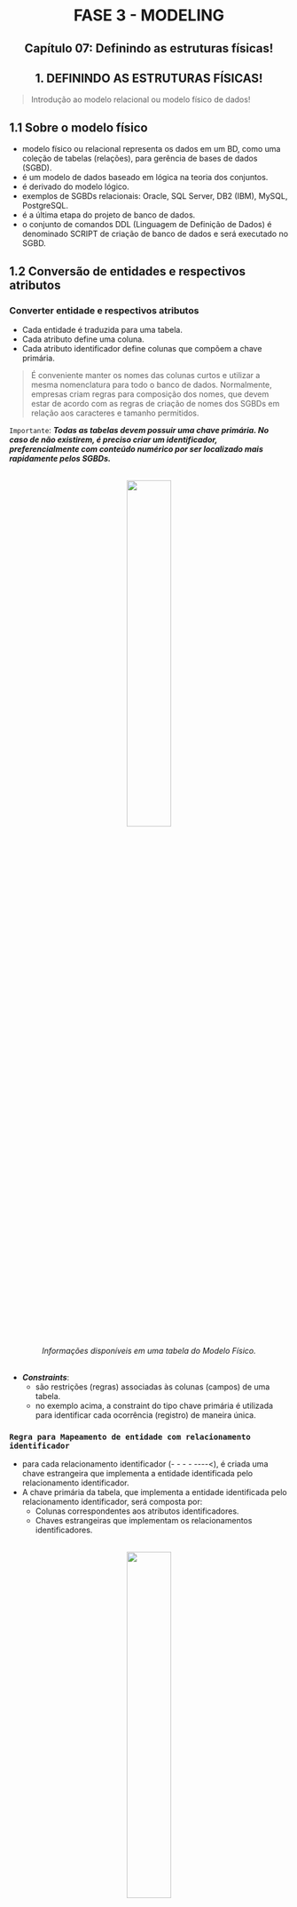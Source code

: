 <div id="fase03" align="center">
<h1>FASE 3 - MODELING</h1>
<h2>Capítulo 07: Definindo as estruturas físicas!</h2>
</div>

<div align="center">
<h2>1. DEFININDO AS ESTRUTURAS FÍSICAS!</h2>
</div>

> Introdução ao modelo relacional ou modelo físico de dados!

## 1.1 Sobre o modelo físico

- modelo físico ou relacional representa os dados em um BD, como uma coleção de tabelas (relações), para gerência de bases de dados (SGBD).
- é um modelo de dados baseado em lógica na teoria dos conjuntos.
- é derivado do modelo lógico.
- exemplos de SGBDs relacionais: Oracle, SQL Server, DB2 (IBM), MySQL, PostgreSQL.
- é a última etapa do projeto de banco de dados.
- o conjunto de comandos DDL (Linguagem de Definição de Dados) é denominado SCRIPT de criação de banco de dados e será executado no SGBD.

## 1.2 Conversão de entidades e respectivos atributos

### Converter entidade e respectivos atributos

- Cada entidade é traduzida para uma tabela.
- Cada atributo define uma coluna.
- Cada atributo identificador define colunas que compõem a chave primária.

> É conveniente manter os nomes das colunas curtos e utilizar a mesma nomenclatura para todo o banco de dados. Normalmente, empresas criam regras para composição dos nomes, que devem estar de acordo com as regras de criação de nomes dos SGBDs em relação aos caracteres e tamanho permitidos.

`Importante`: ***Todas as tabelas devem possuir uma chave primária. No caso de não existirem, é preciso criar um identificador, preferencialmente com conteúdo numérico por ser localizado mais rapidamente pelos SGBDs.***

<br>
<div align="center">
<img src="../assets/imagens-fase03/exemplo-info-modelo-fisico.png" width="40%"><br>
<em>Informações disponíveis em uma tabela do Modelo Físico.</em>
</div>
<br>

- ***Constraints***:
  - são restrições (regras) associadas às colunas (campos) de uma tabela.
  - no exemplo acima, a constraint do tipo chave primária é utilizada para identificar cada ocorrência (registro) de maneira única.

### `Regra para Mapeamento de entidade com relacionamento identificador`

- para cada relacionamento identificador (-  -  -  - ----<), é criada uma chave estrangeira que implementa a entidade identificada pelo relacionamento identificador.
- A chave primária da tabela, que implementa a entidade identificada pelo relacionamento identificador, será composta por:
  - Colunas correspondentes aos atributos identificadores.
  - Chaves estrangeiras que implementam os relacionamentos identificadores.

<br>
<div align="center">
<img src="../assets/imagens-fase03/exemplo-regra-mapeamento-identificador.png" width="40%"><br>
<em>Exemplificando a Regra para Mapeamento de entidade com relacionamento identificador.</em>
</div>
<br>

- atributos se transformam em campos de tabelas, exceto quando são multivalorados ou compostos. 
  - Atributos compostos devem ser desmembrados em atributos atômicos (único/indivisível).
  - Atributos multivalorados devem dar origem a uma nova tabela.

## 1.3 Conversão de relacionamentos e respectivos atributos

> A conversão é determinada pela cardinalidade mínima e máxima das entidades que participam do relacionamento.

- há três opções para tradução de relacionamentos:
  - Tabela própria (Entidade Associativa ou Agregação).
  - Adição de colunas (atributos do relacionamento).
  - Fusão de tabelas.

### A) Tabela Própria (ENTIDADE ASSOCIATIVA):

- o relacionamento é implementado através de uma tabela própria (ASSOCIATIVA), contendo as seguintes colunas:
  - colunas correspondentes aos identificadores das entidades relacionadas (chaves estrangeiras).
  - colunas correspondentes aos atributos do relacionamento.

### B) Adição de Colunas:

- adicionar na tabela, cuja cardinalidade máxima é 1 (relacionamento), as seguintes colunas:
  - colunas correspondentes ao identificador da entidade relacionada, formando uma chave estrangeira em relação à tabela que implementa a entidade relacionada.
  - colunas correspondentes aos atributos do relacionamento.

### C) Fusão de Tabelas:

- implementar em uma única tabela todos os atributos de ambas as entidades e atributos eventualmente existentes no relacionamento. 
- esta conversão **somente pode ser aplicada para relacionamentos do tipo 1:1**.
- teremos a implementação de um relacionamento recursivo.

## 1.4 Conversão de especialização e generalização

- há três alternativas para implementação:
  - uma única tabela para toda hierarquia de generalização/especialização.
  - uma tabela para cada entidade.
  - uma tabela genérica e tabelas especializadas.

---

<div align="center">
<h2>2. ANÁLISE ENTRE OS TIPOS DE IMPLEMENTAÇÃO</h2>
</div>

### Tabela única: 
- os dados estão em uma única linha.
- não é necessário realizar junções para obter informações da entidade genérica e especializada. 
- as colunas opcionais são referentes aos atributos que podem ser vazios de acordo com as características de cada funcionário.
- a chave primária é armazenada uma única vez.

### Uma tabela por entidade especializada: 
- faremos junções para obter as informações necessárias, pois parte dos dados estáarmazenada na tabela genérica e parte na tabela especializada.

### Uma tabela para cada entidade: 
- há replicação dos dados em cada tabela.

## 2.1 Mapeamento de entidades fracas

- para cada tabela fraca, a chave primária será composta pela chave primária da tabela Forte e mais um atributo (chave estrangeira na tabela fraca), formando uma chave primária composta.

## 2.2 Tipos de Dados

- SQL Developer Data Modeler permite definir o tipo de dado dos atributos (poderá armazenar valores numéricos, texto, data, imagens, sons ou algum outro valor).

Tipo de dado | Informações
-------------|------------
VARCHAR2 | - tipo de dado texto<br>- usado para armazenar caracteres alfanuméricos (palavras e texto sem formatação)<br>- o número entre parênteses indica o nº máximo de caracteres que podem ser armazenados (tamanho do campo)<br>- obrigatório informar o tamanho do campo
NUMBER | - tipo de dado numérico<br>- usado para armazenar números positivos ou negativos, sejam inteiros, com ponto flutuante ou com tamanho fixo de casas decimais<br>- caso tenha vírgula (como em NUMBER(7,2)), o primeiro número indica tamanho do campo, e o segundo, quantas casas decimais.
DATA | - usado para armazenar datas<br>- contém data e hora<br>- seu formato pode ser definido no momento da instalação do banco de dados ou em tempo de execução<br>- o formato permite armazenar dia, mês, ano, hora, minuto e segundo<br> - não aceita frações de segundo, nem fuso horário<br>- não é necessário informar o tamanho desse tipo de dado

## 2.3 Gerando um script

- Oracle SQL Developer Data Modeler permite gerar um arquivo de script com os comandos de Data Definition Language (DDL), que podem ser usados para criar as tabelas no banco de dados:
  - atalho Alt+Shit+L executa o Editor de Arquivos DDL.
  - outro caminho é selecionar o menu “Exibir” e escolher a opção “Editor de Arquivos DDL” > Gerar.

- Na tela “Opções de Geração de DDL”, clique em “OK”. 
- Opcionalmente desmarque as caixas “Atribuído a Esquemas”, “Esquemas”, “Tipos Estruturados” e “Tipos de Coleção”.
- As instruções DDL foram geradas.
- Ao clicar em Salvar, será gerado um arquivo com o script com os comandos DDL, que podem ser usados para criar as tabelas no banco de dados.

---

## FAST TEST

### 1. Qual é o tipo de relacionamento que permite a fusão de tabelas?
> 1:1

### 2. No modelo físico, podemos afirmar que todos os atributos se transformam em colunas de tabelas?
> Sim, exceto quando são atributos multivalorados ou compostos. Esses devem ter uma tratativa diferente.

--- 

## ATIVIDADE:
### DESENVOLVER UM MODELO DE DADOS COMPLETO (MODELO LÓGICO, MODELO FÍSICO E SCRIPT SQL DE CRIAÇÃO DE TABELAS) DO FINTECH

Agora a brincadeira ficou séria! Abra seu Oracle SQL Developer Data Modeler e crie um modelo de dados completo do sistema Fintech! A entrega deve ser composta por:
<br><br>
- Diagrama de Modelo Lógico.
- Diagrama de Modelo Físico.
- Scripts SQL de criação de tabelas.
- Plano “B”: Diagramas em formato JPG ou PNG caso o seu projeto do Data Modeler não abra por aqui!
<br><br>
As informações que você precisa foram explanadas nas Fases 1 e 2, tudo o que falamos até agora PODE E DEVE SER USADO. Não se esqueça de suas entregas até aqui: tudo isso auxilia na criação do modelo de dados.
<br><br>
O exercício de “Quais informações são indispensáveis (e, portanto, obrigatórias) e qual delas são desejáveis (e, portanto, opcionais?)” é por sua conta, use seu senso crítico!
<br><br>
Não deixe de fazer uma boa normalização! Como resolver dados compostos e multivalorados? E outras situações que deixem os dados redundantes? Mitigue tudo isso!
<br><br>
“Fui além dos dados passados nas fases 1 e 2, fiz isso no protótipo de telas e fiz no modelo. Está errado?” Não necessariamente! Se você acredita que o dado coletado é pertinente ao negócio (Fintech), ótima contribuição! No entanto, relembramos: todas as entregas a partir daqui precisam contemplar seu escopo diferenciado. O projeto final deverá ser entregue funcionando com esses acréscimos! Como sempre digo: se você topar, nós topamos!
<br><br>
Não quer usar o Oracle SQL Developer Data Modeler? Não tem problema! Embora nossos materiais didáticos estejam baseados nele, existem outras ferramentas de mercado tão boas quanto que você pode usar! No entanto, seja qual for a ferramenta, pedimos que você sempre exporte o modelo em formato de imagem (como JPG ou PNG) porque seria inviável termos por aqui todas as ferramentas disponíveis.
<br><br>
Faça isso, mesmo que você use o Data Modeler. Repare que, ao salvar o projeto em Data Modeler, ele cria um arquivo.dmd e uma pasta com o mesmo nome de seu projeto. Precisamos de um ZIP com tudo isso! Apenas o arquivo.dmd NÃO GARANTE A VISUALIZAÇÃO DO PROJETO. Compacte em ZIP e mande-nos tudo! Repetimos, aproveite e gere JPG ou PNG (a ferramenta gera facilmente) para usarmos como “plano B”. Combinado?
<br><br>
Muito bem! Excelente atividade para você e, qualquer dúvida, estamos por aqui, ok?
<br>

---

[Voltar ao início!](https://github.com/monicaquintal/fintech)